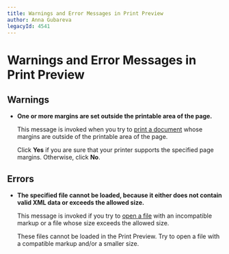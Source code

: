 ```yaml
---
title: Warnings and Error Messages in Print Preview
author: Anna Gubareva
legacyId: 4541
---
```

# Warnings and Error Messages in Print Preview
## Warnings
* **One or more margins are set outside the printable area of the page.**
	
	This message is invoked when you try to [print a document](printing-and-page-setup/print-a-document-via-the-print-dialog.md) whose margins are outside of the printable area of the page.
	
	Click **Yes** if you are sure that your printer supports the specified page margins. Otherwise, click **No**.

## Errors
* **The specified file cannot be loaded, because it either does not contain valid XML data or exceeds the allowed size.**
	
	This message is invoked if you try to [open a file](file-management/load-a-print-preview-from-a-file.md) with an incompatible markup or a file whose size exceeds the allowed size.
	
	These files cannot be loaded in the Print Preview. Try to open a file with a compatible markup and/or a smaller size.